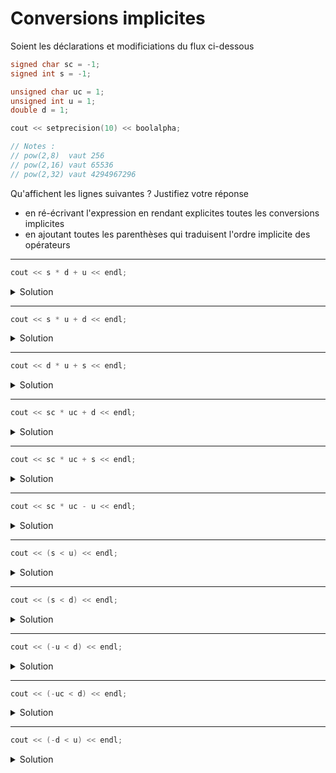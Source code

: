 # Conversions implicites 

Soient les déclarations et modificiations du flux ci-dessous 

~~~cpp 
signed char sc = -1;
signed int s = -1;

unsigned char uc = 1;
unsigned int u = 1;
double d = 1;

cout << setprecision(10) << boolalpha;

// Notes : 
// pow(2,8)  vaut 256
// pow(2,16) vaut 65536
// pow(2,32) vaut 4294967296
~~~

Qu'affichent les lignes suivantes ? Justifiez votre réponse
- en ré-écrivant l'expression en rendant explicites toutes les conversions implicites
- en ajoutant toutes les parenthèses qui traduisent l'ordre implicite des opérateurs

---

~~~cpp
cout << s * d + u << endl;
~~~

<details>
<summary>Solution</summary>

`0`

équivalent à `((double(-1) * 1.) + double(1u))`
</details>

---

~~~cpp
cout << s * u + d << endl;
~~~

<details>
<summary>Solution</summary>

`4294967296`

équivalent à `(double(unsigned(-1) * 1u) + 1.)`
</details>

---

~~~cpp
cout << d * u + s << endl;
~~~

<details>
<summary>Solution</summary>

`0`

équivalent à `((1. * double(1u)) + double(-1))`
</details>

---

~~~cpp
cout << sc * uc + d << endl;
~~~

<details>
<summary>Solution</summary>

`0`

équivalent à `(double(int(-1) * int(1)) + 1.)`
</details>

---

~~~cpp
cout << sc * uc + s << endl;
~~~

<details>
<summary>Solution</summary>

`-2`

équivalent à `(((int(-1) * int(1u)) + -1)`
</details>

---

~~~cpp
cout << sc * uc - u << endl;
~~~

<details>
<summary>Solution</summary>

`4294967294`

équivalent à `(unsigned(int(-1) * int(1u)) - 1u)`
</details>

---

~~~cpp
cout << (s < u) << endl;
~~~

<details>
<summary>Solution</summary>

`false`

équivalent à `(unsigned(-1) < 1u)` avec `unsigned(-1)` qui vaut `4294967295`
</details>

---

~~~cpp
cout << (s < d) << endl;
~~~

<details>
<summary>Solution</summary>

`true`

équivalent à `(double(-1) < 1.)`
</details>

---

~~~cpp
cout << (-u < d) << endl;
~~~

<details>
<summary>Solution</summary>

`false`

équivalent à `(double(-1u) < -1)` avec `-1u` qui vaut `4294967295`
</details>

---

~~~cpp
cout << (-uc < d) << endl;
~~~

<details>
<summary>Solution</summary>

`true`

équivalent à `(double(-int(1)) < 1.)`
</details>

---

~~~cpp
cout << (-d < u) << endl;
~~~

<details>
<summary>Solution</summary>

`true`

équivalent à `(-1. < double(1u))`
</details>


